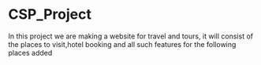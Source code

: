# CSP_Project
In this project we are making a website for travel and tours, it will consist of the places to visit,hotel booking and all such features for the following places added
